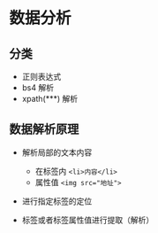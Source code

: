 # 数据分析

## 分类

+ 正则表达式
+ bs4 解析
+ xpath(***) 解析

## 数据解析原理

+ 解析局部的文本内容

  + 在标签内 `<li>内容</li>`
  + 属性值 `<img src="地址">`

+ 进行指定标签的定位
+ 标签或者标签属性值进行提取（解析）
